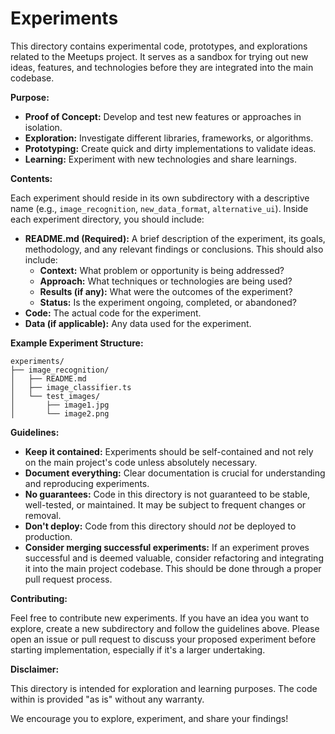 # Experiments

This directory contains experimental code, prototypes, and explorations related
to the Meetups project. It serves as a sandbox for trying out new ideas,
features, and technologies before they are integrated into the main codebase.

**Purpose:**

- **Proof of Concept:** Develop and test new features or approaches in
  isolation.
- **Exploration:** Investigate different libraries, frameworks, or algorithms.
- **Prototyping:** Create quick and dirty implementations to validate ideas.
- **Learning:** Experiment with new technologies and share learnings.

**Contents:**

Each experiment should reside in its own subdirectory with a descriptive name
(e.g., `image_recognition`, `new_data_format`, `alternative_ui`). Inside each
experiment directory, you should include:

- **README.md (Required):** A brief description of the experiment, its goals,
  methodology, and any relevant findings or conclusions. This should also
  include:
  - **Context:** What problem or opportunity is being addressed?
  - **Approach:** What techniques or technologies are being used?
  - **Results (if any):** What were the outcomes of the experiment?
  - **Status:** Is the experiment ongoing, completed, or abandoned?
- **Code:** The actual code for the experiment.
- **Data (if applicable):** Any data used for the experiment.

**Example Experiment Structure:**

```
experiments/
├── image_recognition/
│   ├── README.md
│   ├── image_classifier.ts
│   └── test_images/
│       ├── image1.jpg
│       └── image2.png
```

**Guidelines:**

- **Keep it contained:** Experiments should be self-contained and not rely on
  the main project's code unless absolutely necessary.
- **Document everything:** Clear documentation is crucial for understanding and
  reproducing experiments.
- **No guarantees:** Code in this directory is not guaranteed to be stable,
  well-tested, or maintained. It may be subject to frequent changes or removal.
- **Don't deploy:** Code from this directory should _not_ be deployed to
  production.
- **Consider merging successful experiments:** If an experiment proves
  successful and is deemed valuable, consider refactoring and integrating it
  into the main project codebase. This should be done through a proper pull
  request process.

**Contributing:**

Feel free to contribute new experiments. If you have an idea you want to
explore, create a new subdirectory and follow the guidelines above. Please open
an issue or pull request to discuss your proposed experiment before starting
implementation, especially if it's a larger undertaking.

**Disclaimer:**

This directory is intended for exploration and learning purposes. The code
within is provided "as is" without any warranty.

We encourage you to explore, experiment, and share your findings!
